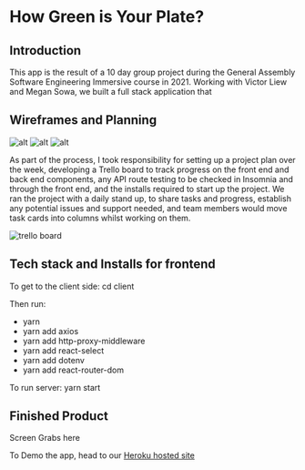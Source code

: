 # How Green is Your Plate?

## Introduction

This app is the result of a 10 day group project during the General Assembly Software Engineering Immersive course in 2021. Working with Victor Liew and Megan Sowa, we built a full stack application that 


## Wireframes and Planning


![alt](cat.png)
![alt](cat.png)
![alt](cat.png)

As part of the process, I took responsibility for setting up a project plan over the week, developing a Trello board to track progress on the front end and back end components, any API route testing to be checked in Insomnia and through the front end, and the installs required to start up the project. We ran the project with a daily stand up, to share tasks and progress, establish any potential issues and support needed, and team members would move task cards into columns whilst working on them.

![trello board](https://res.cloudinary.com/dysirhng8/image/upload/v1637159451/greenplate/Screenshot_2021-09-29_at_17.05.09_1_p2pk6q.png)

## Tech stack and Installs for frontend

To get to the client side: cd client 

Then run:
- yarn
- yarn add axios
- yarn add http-proxy-middleware
- yarn add react-select
- yarn add dotenv
- yarn add react-router-dom


To run server: yarn start

## Finished Product

Screen Grabs here

To Demo the app, head to our [Heroku hosted site](https://greenplate.herokuapp.com/)

